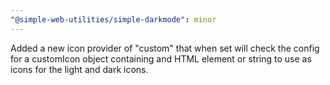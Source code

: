 ```yaml
---
"@simple-web-utilities/simple-darkmode": minor
---
```


Added a new icon provider of "custom" that when set will check the config for a customIcon object containing and HTML element or string to use as icons for the light and dark icons.
